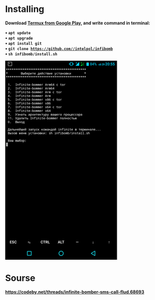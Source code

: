 # Installing

<b>Download<b> <a href="https://play.google.com/store/apps/details?id=com.termux&hl=ru">Termux from Google Play</a>, and write command in terminal:<br>
 
• <code>apt update</code><br>
• <code>apt upgrade</code><br>
• <code>apt install git</code><br>
• <code>git clone https://github.com//intelpol/infibomb</code><br>
• <code>sh infibomb/install.sh</code><br>

![PATH](img/img.png)

# Sourse
 https://codeby.net/threads/infinite-bomber-sms-call-flud.68693

